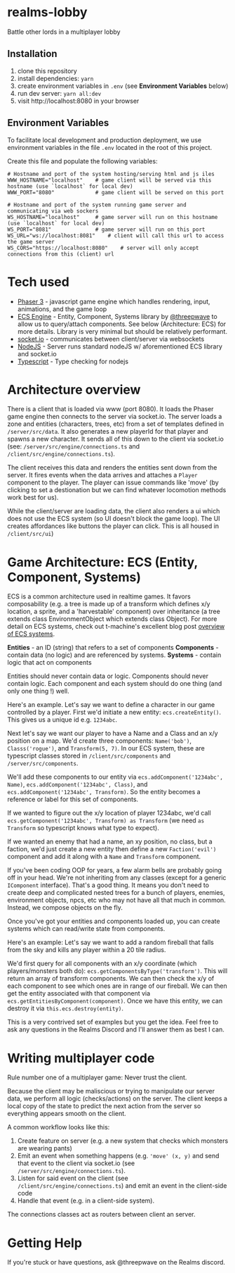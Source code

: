 # realms-lobby
Battle other lords in a multiplayer lobby

## Installation
1. clone this repository
2. install dependencies: `yarn`
3. create environment variables in `.env` (see **Environment Variables** below)
4. run dev server: `yarn all:dev`
5. visit http://localhost:8080 in your browser

## Environment Variables

To facilitate local development and production deployment, we use environment variables in the file `.env` located in the root of this project. 

Create this file and populate the following variables:
```
# Hostname and port of the system hosting/serving html and js iles
WWW_HOSTNAME="localhost"    # game client will be served via this hostname (use `localhost` for local dev)
WWW_PORT="8080"             # game client will be served on this port

# Hostname and port of the system running game server and communicating via web sockers
WS_HOSTNAME="localhost"     # game server will run on this hostname (use `localhost` for local dev)
WS_PORT="8081"              # game server will run on this port
WS_URL="ws://localhost:8081"    # client will call this url to access the game server
WS_CORS="https://localhost:8080"    # server will only accept connections from this (client) url
```


# Tech used
* [Phaser 3](https://photonstorm.github.io/phaser3-docs/) - javascript game engine which handles rendering, input, animations, and the game loop
* [ECS Engine](http://t-machine.org/index.php/category/entity-systems/) - Entity, Component, Systems library by [@threepwave](https://twitter.com/threepwave) to allow us to query/attach components. See below (Architecture: ECS) for more details. Library is very minimal but should be relatively performant.    
* [socket.io](https://socket.io/) - communicates between client/server via websockets
* [NodeJS](https://nodejs.org/en/) - Server runs standard nodeJS w/ aforementioned ECS library and socket.io
* [Typescript](https://www.typescriptlang.org/) - Type checking for nodejs

# Architecture overview
There is a client that is loaded via www (port 8080). It loads the Phaser game engine then connects to the server via socket.io. The server loads a zone and entities (characters, trees, etc) from a set of templates defined in `/server/src/data`. It also generates a new playerId for that player and spawns a new character. It sends all of this down to the client via socket.io (see: `/server/src/engine/connections.ts` and `/client/src/engine/connections.ts`).

The client receives this data and renders the entities sent down from the server. It fires events when the data arrives and attaches a `Player` component to the player. The player can issue commands like 'move' (by clicking to set a destionation but we can find whatever locomotion methods work best for us).

While the client/server are loading data, the client also renders a ui which does not use the ECS system (so UI doesn't block the game loop). The UI creates affordances like buttons the player can click. This is all housed in `/client/src/ui`)

# Game Architecture: ECS (Entity, Component, Systems)

ECS is a common architecture used in realtime games. It favors composability (e.g. a tree is made up of a transform which defines x/y location, a sprite, and a 'harvestable' component) over inheritance (a tree extends class EnvironmentObject which extends class Object). For more detail on ECS systems, check out t-machine's excellent blog post [overview of ECS systems](http://t-machine.org/index.php/category/entity-systems/).

**Entities** - an ID (string) that refers to a set of components
**Components** - contain data (no logic) and are referenced by systems.
**Systems** - contain logic that act on components

Entities should never contain data or logic. Components should never contain logic. Each component and each system should do one thing (and only one thing !) well.

Here's an example. Let's say we want to define a character in our game controlled by a player. First we'd initiate a new entity: `ecs.createEntity()`. This gives us a unique id e.g. `1234abc`.

Next let's say we want our player to have a Name and a Class and an x/y position on a map. We'd create three components: `Name('bob')`, `Classs('rogue')`, and `Transform(5, 7)`. In our ECS system, these are typescript classes stored in `/client/src/components` and `/server/src/components`.

We'll add these components to our entity via `ecs.addComponent('1234abc', Name)`, `ecs.addComponent('1234abc', Class)`, and `ecs.addComponent('1234abc', Transform)`. So the entity becomes a reference or label for this set of components. 

If we wanted to figure out the x/y location of player 1234abc, we'd call `ecs.getComponent('1234abc', Transform) as Transform` (we need `as Transform` so typescript knows what type to expect).

If we wanted an enemy that had a name, an xy position, no class, but a faction, we'd just create a new entity then define a new `Faction('evil')` component and add it along with a `Name` and `Transform` component.

If you've been coding OOP for years, a few alarm bells are probably going off in your head. We're not inheriting from any classes (except for a generic `IComponent` interface). That's a good thing. It means you don't need to create deep and complicated nested trees for a bunch of players, enemies, environment objects, npcs, etc who may not have all that much in common. Instead, we compose objects on the fly.

Once you've got your entities and components loaded up, you can create systems which can read/write state from components.

Here's an example: Let's say we want to add a random fireball that falls from the sky and kills any player within a 20 tile radius.

We'd first query for all components with an x/y coordinate (which players/monsters both do): `ecs.getComponentsByType('transform')`. This will return an array of transform components. We can then check the x/y of each component to see which ones are in range of our fireball. We can then get the entity associated with that component via `ecs.getEntitiesByComponent(component)`. Once we have this entity, we can destroy it via `this.ecs.destroy(entity)`.

This is a very contrived set of examples but you get the idea. Feel free to ask any questions in the Realms Discord and I'll answer them as best I can.

# Writing multiplayer code

Rule number one of a multiplayer game: Never trust the client.

Because the client may be maliscious or trying to manipulate our server data, we perform all logic (checks/actions) on the server. The client keeps a local copy of the state to predict the next action from the server so everything appears smooth on the client.

A common workflow looks like this:
1. Create feature on server (e.g. a new system that checks which monsters are wearing pants)
2. Emit an event when something happens (e.g. `'move' (x, y)` and send that event to the client via socket.io (see `/server/src/engine/connections.ts`).
3. Listen for said event on the client (see `/client/src/engine/connections.ts`) and emit an event in the client-side code
4. Handle that event (e.g. in a client-side system).

The connections classes act as routers between client an server.


# Getting Help
If you're stuck or have questions, ask @threepwave on the Realms discord.


